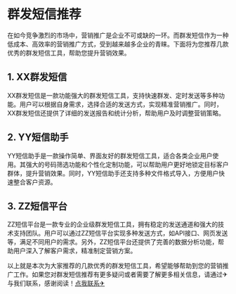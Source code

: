 # 群发短信推荐

在如今竞争激烈的市场中，营销推广是企业不可或缺的一环。而群发短信作为一种低成本、高效率的营销推广方式，受到越来越多企业的青睐。下面将为您推荐几款优秀的群发短信工具，帮助您提升营销效果。

## 1. XX群发短信

XX群发短信是一款功能强大的群发短信工具，支持快速群发、定时发送等多种功能。用户可以根据自身需求，选择合适的发送方式，实现精准营销推广。同时，XX群发短信还提供了详细的发送报告和统计分析，帮助用户及时调整营销策略。

## 2. YY短信助手

YY短信助手是一款操作简单、界面友好的群发短信工具，适合各类企业用户使用。其强大的号码筛选功能和个性化定制功能，可以帮助用户更好地锁定目标客户群体，提升营销效果。同时，YY短信助手还支持多种文件格式导入，方便用户快速整合客户资源。

## 3. ZZ短信平台

ZZ短信平台是一款专业的企业级群发短信工具，拥有稳定的发送通道和强大的技术支持团队。用户可以通过ZZ短信平台实现多种发送方式，如API接口、网页发送等，满足不同用户的需求。另外，ZZ短信平台还提供了完善的数据分析功能，帮助用户深入了解客户需求，精准制定营销方案。

以上就是本次为大家推荐的几款优秀的群发短信工具，希望能够帮助到您的营销推广工作。如果您对群发短信推荐有更多疑问或者需要了解更多相关信息，请通过✈与我们联系，感谢阅读！[点我联系✈](https://file.G208.com)